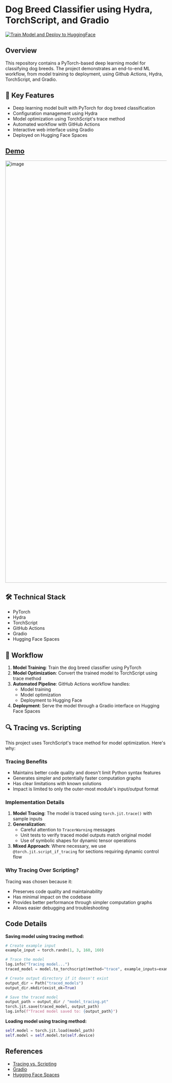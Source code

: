# Dog Breed Classifier using Hydra, TorchScript, and Gradio
[![Train Model and Deploy to HuggingFace](https://github.com/Himank-J/Torchscript-trainer/actions/workflows/gradio_deploy.yml/badge.svg?branch=main)](https://github.com/Himank-J/Torchscript-trainer/actions/workflows/gradio_deploy.yml)

## Overview
This repository contains a PyTorch-based deep learning model for classifying dog breeds. The project demonstrates an end-to-end ML workflow, from model training to deployment, using Github Actions, Hydra, TorchScript, and Gradio.

## 🚀 Key Features
- Deep learning model built with PyTorch for dog breed classification
- Configuration management using Hydra
- Model optimization using TorchScript's trace method
- Automated workflow with GitHub Actions
- Interactive web interface using Gradio
- Deployed on Hugging Face Spaces

## [Demo](https://huggingface.co/spaces/HimankJ/Torchscript-Inference)
<img width="1318" alt="image" src="https://github.com/user-attachments/assets/02575076-c11f-43b6-872a-5d7ed692a28e">

## 🛠️ Technical Stack
- PyTorch
- Hydra
- TorchScript
- GitHub Actions
- Gradio
- Hugging Face Spaces

## 🔄 Workflow
1. **Model Training**: Train the dog breed classifier using PyTorch
2. **Model Optimization**: Convert the trained model to TorchScript using trace method
3. **Automated Pipeline**: GitHub Actions workflow handles:
   - Model training
   - Model optimization
   - Deployment to Hugging Face
4. **Deployment**: Serve the model through a Gradio interface on Hugging Face Spaces

## 🔍 Tracing vs. Scripting
This project uses TorchScript's trace method for model optimization. Here's why:

### Tracing Benefits
- Maintains better code quality and doesn't limit Python syntax features
- Generates simpler and potentially faster computation graphs
- Has clear limitations with known solutions
- Impact is limited to only the outer-most module's input/output format

### Implementation Details
1. **Model Tracing**: The model is traced using `torch.jit.trace()` with sample inputs
2. **Generalization**: 
   - Careful attention to `TracerWarning` messages
   - Unit tests to verify traced model outputs match original model
   - Use of symbolic shapes for dynamic tensor operations
3. **Mixed Approach**: Where necessary, we use `@torch.jit.script_if_tracing` for sections requiring dynamic control flow

### Why Tracing Over Scripting?
Tracing was chosen because it:
- Preserves code quality and maintainability
- Has minimal impact on the codebase
- Provides better performance through simpler computation graphs
- Allows easier debugging and troubleshooting

## Code Details

**Saving model using tracing method:**

```python
# Create example input
example_input = torch.randn(1, 3, 160, 160)  

# Trace the model
log.info("Tracing model...")
traced_model = model.to_torchscript(method="trace", example_inputs=example_input)

# Create output directory if it doesn't exist
output_dir = Path("traced_models")
output_dir.mkdir(exist_ok=True)

# Save the traced model
output_path = output_dir / "model_tracing.pt"
torch.jit.save(traced_model, output_path)
log.info(f"Traced model saved to: {output_path}")
```

**Loading model using tracing method:**

```python
self.model = torch.jit.load(model_path)
self.model = self.model.to(self.device)
```

## References
- [Tracing vs. Scripting](https://ppwwyyxx.com/blog/2022/TorchScript-Tracing-vs-Scripting/)
- [Gradio](https://www.gradio.app/)
- [Hugging Face Spaces](https://huggingface.co/spaces)
